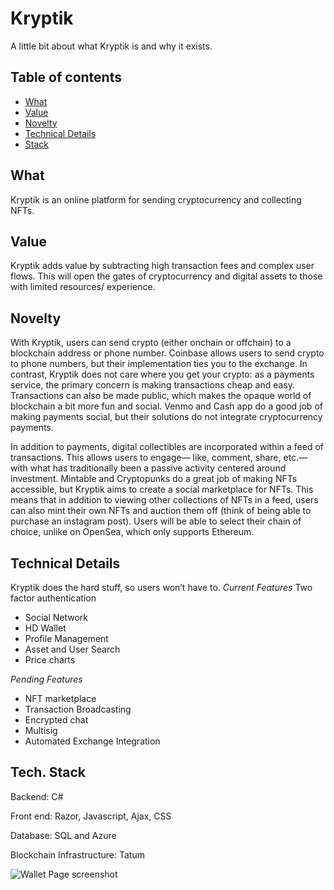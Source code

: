 # Kryptik

A little bit about what Kryptik is and why it exists.

## Table of contents
* [What](#what)
* [Value](#value)
* [Novelty](#novelty)
* [Technical Details](#technical-details)
* [Stack](#tech.-stack)


## What
Kryptik is an online platform for sending cryptocurrency and collecting NFTs.
	
## Value
Kryptik adds value by subtracting high transaction fees and complex user flows. This will open the gates of cryptocurrency and digital assets to those with limited resources/ experience.

## Novelty
With Kryptik, users can send crypto (either onchain or offchain) to a blockchain address or phone number. Coinbase allows users to send crypto to phone numbers, but their implementation ties you to the exchange. In contrast, Kryptik does not care where you get your crypto: as a payments service, the primary concern is making transactions cheap and easy. Transactions can also be made public, which makes the opaque world of blockchain a bit more fun and social. Venmo and Cash app do a good job of making payments social, but their solutions do not integrate cryptocurrency payments.
 
In addition to payments, digital collectibles are incorporated within a feed of transactions. This allows users to engage— like, comment, share, etc.— with what has traditionally been a passive activity centered around investment. Mintable and Cryptopunks do a great job of making NFTs accessible, but Kryptik aims to create a social marketplace for NFTs. This means that in addition to viewing other collections of NFTs in a feed, users can also mint their own NFTs and auction them off (think of being able to purchase an instagram post). Users will be able to select their chain of choice, unlike on OpenSea, which only supports Ethereum.

## Technical Details
Kryptik does the hard stuff, so users won’t have to.
*Current Features*
Two factor authentication
* Social Network
* HD Wallet
* Profile Management
* Asset and User Search
* Price charts

*Pending Features*
* NFT marketplace
* Transaction Broadcasting
* Encrypted chat
* Multisig
* Automated Exchange Integration

## Tech. Stack
Backend: C#

Front end: Razor, Javascript, Ajax, CSS

Database: SQL and Azure

Blockchain Infrastructure: Tatum



![Wallet Page screenshot](https://jetthays.com/media/external/kryptikPage.PNG)
